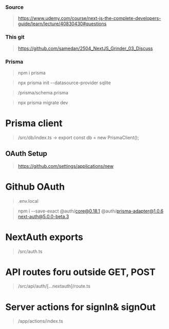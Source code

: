 ### Source

> https://www.udemy.com/course/next-js-the-complete-developers-guide/learn/lecture/40830430#questions

### This git

> https://github.com/samedan/2504_NextJS_Grinder_03_Discuss

### Prisma

> npm i prisma

> npx prisma init --datasource-provider sqlite

> /prisma/schema.prisma

> npx prisma migrate dev

# Prisma client

> /src/db/index.ts -> export const db = new PrismaClient();

## OAuth Setup

> https://github.com/settings/applications/new

# Github OAuth

> .env.local

> npm i --save-exact @auth/core@0.18.1 @auth/prisma-adapter@1.0.6 next-auth@5.0.0-beta.3

# NextAuth exports

> /src/auth.ts

# API routes foru outside GET, POST

> /src/api/auth/[...nextauth]/route.ts

# Server actions for signIn& signOut

> /app/actions/index.ts
